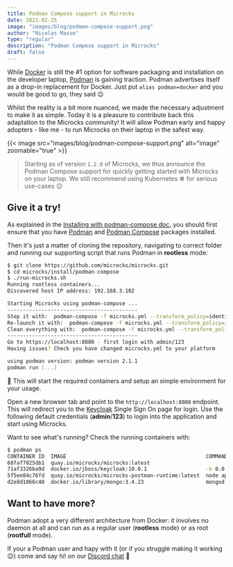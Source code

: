 ```yaml
---
title: Podman Compose support in Microcks 
date: 2021-02-25
image: "images/blog/podman-compose-support.png"
author: "Nicolas Masse"
type: "regular"
description: "Podman Compose support in Microcks"
draft: false
---
```


While [Docker](https://docker.io) is still the #1 option for software packaging and installation on the developer laptop, [Podman](https://podman.io) is gaining traction. Podman advertises itself as a drop-in replacement for Docker. Just put `alias podman=docker` and you would be good to go, they said 😉

Whilst the reality is a bit more nuanced, we made the necessary adjustment to make it as simple. Today it is a pleasure to contribute back this adaptation to the Microcks community! It will allow Podman early and happy adopters - like me - to run Microcks on their laptop in the safest way.

{{< image src="images/blog/podman-compose-support.png" alt="image" zoomable="true" >}}

> Starting as of version `1.2.0` of Microcks, we thus announce the Podman Compose support for quickly getting started with Microcks on your laptop. We still recommend using Kubernetes ☸️ for serious use-cases 😉

## Give it a try!

As explained in the [Installing with podman-compose doc](../../documentation/guides/installation/podman-compose), you should first ensure that you have [Podman](https://podman.io/getting-started/installation) and [Podman Compose](https://github.com/containers/podman-compose) packages installed.

Then it's just a matter of cloning the repository, navigating to correct folder and running our supporting script that runs Podman in **rootless** mode:

```sh
$ git clone https://github.com/microcks/microcks.git
$ cd microcks/install/podman-compose
$ ./run-microcks.sh
Running rootless containers...
Discovered host IP address: 192.168.3.102

Starting Microcks using podman-compose ...
------------------------------------------
Stop it with:  podman-compose -f microcks.yml --transform_policy=identity stop
Re-launch it with:  podman-compose -f microcks.yml --transform_policy=identity start
Clean everything with:  podman-compose -f microcks.yml --transform_policy=identity down
------------------------------------------
Go to https://localhost:8080 - first login with admin/123
Having issues? Check you have changed microcks.yml to your platform

using podman version: podman version 2.1.1
podman run [...]
```

🎉 This will start the required containers and setup an simple environment for your usage.

Open a new browser tab and point to the `http://localhost:8080` endpoint. This will redirect you to the [Keycloak](https://www.keycloak.org/) Single Sign On page for login. Use the following default credentials (**admin**/**123**) to login into the application and start using Microcks.

Want to see what's running? Check the running containers with:

```sh
$ podman ps
CONTAINER ID  IMAGE                                             COMMAND               CREATED         STATUS             PORTS                     NAMES
68faf7825db1  quay.io/microcks/microcks:latest                                        8 seconds ago   Up 7 seconds ago   0.0.0.0:8080->8080/tcp    microcks
71af3326ba9d  docker.io/jboss/keycloak:10.0.1                   -b 0.0.0.0 -Dkeyc...  9 seconds ago   Up 9 seconds ago   0.0.0.0:8180->8080/tcp    microcks-keycloak
5f5ee84c76fd  quay.io/microcks/microcks-postman-runtime:latest  node app.js           10 seconds ago  Up 10 seconds ago  0.0.0.0:3000->3000/tcp    microcks-postman-runtime
d2e8d1066c48  docker.io/library/mongo:3.4.23                    mongod                11 seconds ago  Up 11 seconds ago  0.0.0.0:27017->27017/tcp  microcks-mongo
```

## Want to have more?

Podman adopt a very different architecture from Docker: it involves no daemon at all and can run as a regular user (**rootless** mode) or as root (**rootfull** mode).

If your a Podman user and hapy with it (or if you struggle making it working 😉) come and say hi! on our [Discord chat](https://microcks.io/discord-invite/) 🐙